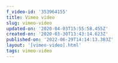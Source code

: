 ```yaml
---
f_video-id: '353964155'
title: Vimeo video
slug: vimeo-video
updated-on: '2020-04-03T15:55:58.455Z'
created-on: '2020-03-30T13:43:14.623Z'
published-on: '2022-06-29T14:14:13.383Z'
layout: '[vimeo-video].html'
tags: vimeo-video
---
```



